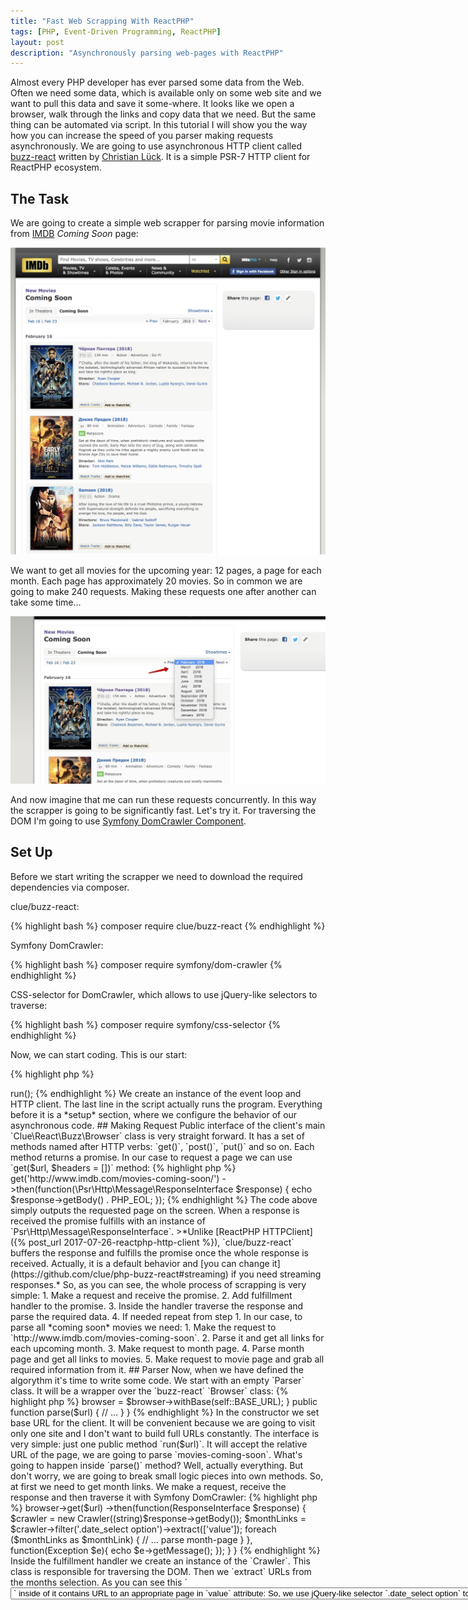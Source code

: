 ```yaml
---
title: "Fast Web Scrapping With ReactPHP"
tags: [PHP, Event-Driven Programming, ReactPHP]
layout: post
description: "Asynchronously parsing web-pages with ReactPHP"
---
```


Almost every PHP developer has ever parsed some data from the Web. Often we need some data, which is available only on some web site and we want to pull this data and save it some-where. It looks like we open a browser, walk through the links and copy data that we need. But the same thing can be automated via script. In this tutorial I will show you the way how you can increase the speed of you parser making requests asynchronously.  We are going to use asynchronous HTTP client called [buzz-react](https://github.com/clue/php-buzz-react) written by [Christian Lück](https://twitter.com/another_clue). It is a simple PSR-7 HTTP client for ReactPHP ecosystem.

## The Task

We are going to create a simple web scrapper for parsing movie information from [IMDB](http://www.imdb.com) *Coming Soon* page:

<p class="text-center image">
    <img src="/assets/images/posts/fast-webscrapping-reactphp/coming-soon-page.png"  alt="coming-soon-page">
</p>

We want to get all movies for the upcoming year: 12 pages, a page for each month. Each page has approximately 20 movies. So in common we are going to make 240 requests. Making these requests one after another can take some time...

<p class="text-center image">
    <img src="/assets/images/posts/fast-webscrapping-reactphp/months-select.jpg" alt="months-select" class="">
</p>

And now imagine that me can run these requests concurrently. In this way the scrapper is going to be significantly fast. Let's try it. For traversing the DOM I'm going to use [Symfony DomCrawler Component](https://symfony.com/doc/current/components/dom_crawler.html).

## Set Up

Before we start writing the scrapper we need to download the required dependencies via composer. 

clue/buzz-react:

{% highlight bash %}
composer require clue/buzz-react
{% endhighlight %}

Symfony DomCrawler:

{% highlight bash %}
composer require symfony/dom-crawler
{% endhighlight %}

CSS-selector for DomCrawler, which allows to use jQuery-like selectors to traverse:

{% highlight bash %}
composer require symfony/css-selector
{% endhighlight %}

Now, we can start coding. This is our start:

{% highlight php %}
<?php

require '../vendor/autoload.php';

use Clue\React\Buzz\Browser;

$loop = React\EventLoop\Factory::create();
$client = new Browser($loop);

// ...

$loop->run();
{% endhighlight %}

We create an instance of the event loop and HTTP client. The last line in the script actually runs the program. Everything before it is a *setup* section, where we configure the behavior of our asynchronous code. 

## Making Request

Public interface of the client's main `Clue\React\Buzz\Browser` class is very straight forward. It has a set of methods named after HTTP verbs: `get()`, `post()`, `put()` and so on. Each method returns a promise. In our case to request a page we can use `get($url, $headers = [])` method:

{% highlight php %}
<?php 

// ...

$client->get('http://www.imdb.com/movies-coming-soon/')
    ->then(function(\Psr\Http\Message\ResponseInterface $response) {
        echo $response->getBody() . PHP_EOL;
    });
{% endhighlight %}

The code above simply outputs the requested page on the screen. When a response is received the promise fulfills with an instance of `Psr\Http\Message\ResponseInterface`. 

>*Unlike [ReactPHP HTTPClient]({% post_url 2017-07-26-reactphp-http-client %}), `clue/buzz-react` buffers the response and fulfills the promise once the whole response is received. Actually, it is a default behavior and [you can change it](https://github.com/clue/php-buzz-react#streaming) if you need streaming responses.*

So, as you can see, the whole process of scrapping is very simple:

1. Make a request and receive the promise.
2. Add fulfillment handler to the promise.
3. Inside the handler traverse the response and parse the required data.
4. If needed repeat from step 1.

In our case, to parse all *coming soon* movies we need:

1. Make the request to `http://www.imdb.com/movies-coming-soon`.
2. Parse it and get all links for each upcoming month.
3. Make request to month page.
4. Parse month page and get all links to movies.
5. Make request to movie page and grab all required information from it.

## Parser

Now, when we have defined the algorythm it's time to write some code. We start with an empty `Parser` class. It will be a wrapper over the `buzz-react` `Browser` class:

{% highlight php %}
<?php

class Parser {
    const BASE_URL = 'http://www.imdb.com';

    /**
     * @var Browser
     */
    private $browser;

    public function __construct(Browser $browser)
    {
        $this->browser = $browser->withBase(self::BASE_URL);
    }

    public function parse($url) 
    {
        // ...
    }
}
{% endhighlight %}

In the constructor we set base URL for the client. It will be convenient because we are going to visit only one site and I don't want to build full URLs constantly. The interface is very simple: just one public method `run($url)`. It will accept the relative URL of the page, we are going to parse `movies-coming-soon`. 

What's going to happen inside `parse()` method? Well, actually everything. But don't worry, we are going to break small logic pieces into own methods. So, at first we need to get month links. We make a request, receive the response and then traverse it with Symfony DomCrawler:

{% highlight php %}
<?php

class Parser {

    // ... 

    public function parse($url)
    {
        $this->browser->get($url)
            ->then(function(ResponseInterface $response) {
                $crawler = new Crawler((string)$response->getBody());
                $monthLinks = $crawler->filter('.date_select option')->extract(['value']);
                foreach ($monthLinks as $monthLink) {
                    // ... parse month-page
                }
            }, function(Exception $e){
                echo $e->getMessage();
            });
    }
}
{% endhighlight %}

Inside the fulfillment handler we create an instance of the `Crawler`. This class is responsible for traversing the DOM. Then we `extract` URLs from the months selection. As you can see this `<select>` tag has class `date_select` and each `<option>` inside of it contains URL to an appropriate page in `value` attribute:

<p class="text-center image">
    <img src="/assets/images/posts/fast-webscrapping-reactphp/months-select-dom.png" alt="months-select-dom" class="">
</p>    

So, we use jQuery-like selector `.date_select option` to get filter all `<option>` tags and then `extract(['value'])` returns an array, that contains values for all `value` attributes of the filtered tags. This is how we grab all URLs to month pages. The next step is to parse month-page and grab all links to movies from this page:

{% highlight php %}
<?php

class Parser {

    // ... 

    public function parse($url)
    {
        $this->browser->get($url)
            ->then(function(ResponseInterface $response) {
                $crawler = new Crawler((string)$response->getBody());
                $monthLinks = $crawler->filter('.date_select option')->extract(['value']);
                foreach ($monthLinks as $monthLink) {
                    $this->parseMonthPage($monthLink);
                }
            }, function(Exception $e){
                echo $e->getMessage();
            });
    }

    private function parseMonthPage($monthPageUrl)
    {
        // ...
    }
}
{% endhighlight %} 

Actually from this moment everything is going to be similar: 

 - make the request
 - inside the promise handler create an instance of the `Crawler` with a response body
 - then grab everything you need.

On the month page we need an URL to the movie. This URL can be extracted from the movie title:

<p class="text-center image">
    <img src="/assets/images/posts/fast-webscrapping-reactphp/movie-title-link.png" alt="movie-title-link" class="">
</p>  

All these links has the same selector: `.overview-top h4 a`. And again we filter the tags and then `extract` the required attributes as an array. In this case we are interested in the links `href` attributes:

{% highlight php %}
<?php

class Parser {

    // ... 

    public function parse($url)
    {
        // ...
    }

    private function parseMonthPage($monthPageUrl)
    {
        $this->browser->get($monthPageUrl)
            ->then(function(ResponseInterface $response) {
                $crawler = new Crawler((string)$response->getBody());
                $movieLinks = $crawler->filter('.overview-top h4 a')->extract(['href']);

                foreach ($movieLinks as $movieLink) {
                    // ... parse movie data
                }
            });
    }
}
{% endhighlight %}

And the final step is parsing the movie data. Let's say that we want:
- title
- description
- release date
- genres

<div class="row">
    <p class="text-center image col-sm-6">
        <img src="/assets/images/posts/fast-webscrapping-reactphp/movie-page-title.jpg" 
            alt="movie-page-title">
    </p>
    <p class="text-center image col-sm-6">
        <img src="/assets/images/posts/fast-webscrapping-reactphp/movie-page-other.jpg" 
            alt="movie-page-other">
    </p>
</div>

And again ... make the request and inside the promise handler create a `Crawler` to traverse the DOM:

{% highlight php %}
<?php

class Parser {

    // ... 

    private function parseMovieData($moviePageUrl)
    {
        $this->browser->get($moviePageUrl)
            ->then(function(ResponseInterface $response){
                $crawler = new Crawler((string)$response->getBody());
                $title = $crawler->filter('h1')->text();
                $genres = $crawler->filter('[itemprop="genre"] a')->extract(['_text']);
                $description = trim($crawler->filter('[itemprop="description"]')->text());
    
                // process parsed data
        }, function(Exception $e){
            echo $e->getMessage();
        });
    }
}
{% endhighlight %}

The title is taken from the `h1` tag. Genres are received as text contents of the appropriate links. Here in `->extract(['_text'])` statement special attribute `_text` represents a node value. The description is also taken as a text value from the appropriate tag. Things become a little tricky with a release date:
 
<p class="text-center image">
    <img src="/assets/images/posts/fast-webscrapping-reactphp/release-date.jpg" alt="release-date" class="">
</p>  

As you can see it is inside `<div>` tag, but we cannot simply extract the text from it. In this case the release date will be `Release Date: 16 February 2018 (USA) See more »`. And this is not what we need. Before extracting the text from this DOM element we need to remove all tags inside of it:

{% highlight php %}
<?php

// ...

$crawler->filter('#titleDetails .txt-block')->each(function (Crawler $crawler) {
    foreach ($crawler->children() as $node) {
        $node->parentNode->removeChild($node);
    }
});

$releaseDate = trim($crawler->filter('#titleDetails .txt-block')->eq(2)->text());
{% endhighlight %}

Here we select all `<div>` tags from the *Details* section. Then, we loop through them and remove all child tags. This code makes our `<div>`s free from all inner tags. To get a release date we select the third (at index `2`) element and grab its text (now free from other tags).

At this moment we need to decide how we want to process the parsed data. There are two ways:

 - we can continue running asynchronously and process data as soon as we receive it
 - we can collect all data and then process this collection

Let's try both of them.

## Processing Parsed Data Asynchronously
For example, we can save the parsed data to the file as a json string. But as we are running asynchronously we **must use streams**, no `file_put_contents` calls! Otherwise we will block an event loop. To create a writable stream we use`\React\Stream\WritableResourceStream` class, which requires a resource opened in a writable mode and an event loop. Inside our `Parser` class there is no way to get the loop, so we inject it via the constructor:

{% highlight php %}
<?php

class Parser {

    // ...

    /**
     * @var LoopInterface
     */
    private $loop;

    public function __construct(Browser $browser, LoopInterface $loop)
    {
        $this->browser = $browser->withBase(self::BASE_URL);
        $this->loop = $loop;
    }
}
{% endhighlight %}

Then we can create a writable stream and save parsed movie data to it. I'm going to store these files inside `parsed` folder. File names will be with the following pattern: `$fileName = __DIR__ . '/parsed/' . $title . '.json';` (movie title and `json` extension).

{% highlight php %}
<?php

// ...

$fileName = __DIR__ . '/parsed/' . $title . '.json';
$stream = new \React\Stream\WritableResourceStream(fopen($fileName, 'w'), $this->loop);

$stream->write(json_encode([
    'title' => $title,
    'genres' => $genres,
    'description' => $description,
    'release_date' => $releaseDate
]));
$stream->end();
{% endhighlight %}
